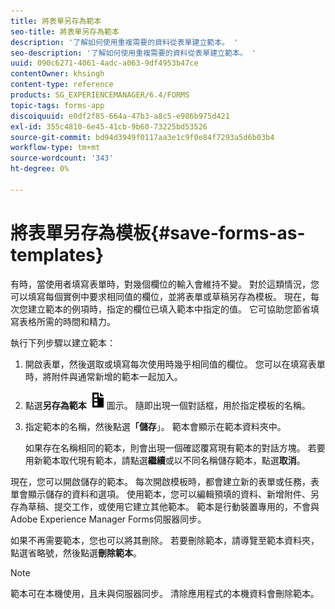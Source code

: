 ```yaml
---
title: 將表單另存為範本
seo-title: 將表單另存為範本
description: '了解如何使用重複需要的資料從表單建立範本。 '
seo-description: '了解如何使用重複需要的資料從表單建立範本。 '
uuid: 090c6271-4061-4adc-a063-9df4953b47ce
contentOwner: khsingh
content-type: reference
products: SG_EXPERIENCEMANAGER/6.4/FORMS
topic-tags: forms-app
discoiquuid: e0df2f85-664a-47b3-a8c5-e986b975d421
exl-id: 355c4810-6e45-41cb-9b60-73225bd53526
source-git-commit: bd94d3949f0117aa3e1c9f0e84f7293a5d6b03b4
workflow-type: tm+mt
source-wordcount: '343'
ht-degree: 0%

---
```


# 將表單另存為模板{#save-forms-as-templates}

有時，當使用者填寫表單時，對幾個欄位的輸入會維持不變。 對於這類情況，您可以填寫每個實例中要求相同值的欄位，並將表單或草稿另存為模板。 現在，每次您建立範本的例項時，指定的欄位已填入範本中指定的值。 它可協助您節省填寫表格所需的時間和精力。

執行下列步驟以建立範本：

1. 開啟表單，然後選取或填寫每次使用時幾乎相同值的欄位。 您可以在填寫表單時，將附件與通常新增的範本一起加入。
1. 點選&#x200B;**另存為範本** ![save_as_template](assets/save_as_template.png)圖示。 隨即出現一個對話框，用於指定模板的名稱。
1. 指定範本的名稱，然後點選&#x200B;**「儲存**」。 範本會顯示在範本資料夾中。

   如果存在名稱相同的範本，則會出現一個確認覆寫現有範本的對話方塊。 若要用新範本取代現有範本，請點選&#x200B;**繼續**&#x200B;或以不同名稱儲存範本，點選&#x200B;**取消**。

現在，您可以開啟儲存的範本。 每次開啟模板時，都會建立新的表單或任務，表單會顯示儲存的資料和選項。 使用範本，您可以編輯預填的資料、新增附件、另存為草稿、提交工作，或使用它建立其他範本。 範本是行動裝置專用的，不會與Adobe Experience Manager Forms伺服器同步。

如果不再需要範本，您也可以將其刪除。 若要刪除範本，請導覽至範本資料夾，點選省略號，然後點選&#x200B;**刪除範本**。

>[!NOTE]
>
>範本可在本機使用，且未與伺服器同步。 清除應用程式的本機資料會刪除範本。
